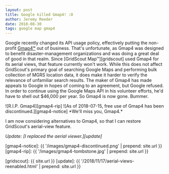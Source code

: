 ```yaml
---
layout: post
title: Google killed Gmap4! :O
author: Jeremy Reeder
date: 2018-08-30
tags: google map gmap4
---
```


Google recently changed its API usage policy, effectively putting the
non-profit [Gmap4℠][gmap4] out of business. That's unfortunate, as Gmap4 was
designed to benefit disaster-management organizations and was doing a great
deal of good in that realm. Since [GridScout Map™][gridscout] used Gmap4 for
its aerial views, that feature currently won't work. While this does not affect
GridScout's primary goal of searching Google Maps and performing bulk
collection of MGRS location data, it does make it harder to verify the
relevance of unfamiliar search results. The maker of Gmap4 has made appeals to
Google in hopes of coming to an agreement, but Google refused. In order to
continue using the Google Maps API in his volunteer efforts, he'd have to shell
out $46,000 per year. So Gmap4 is now gone. Bummer.

<div class="gallery" markdown="1">
![R.I.P. Gmap4][gmap4-rip]
![As of 2018-07-15, free use of Gmap4 has been discontinued.][gmap4-notice]
*We'll miss you, Gmap4.*
</div>

I am now considering alternatives to Gmap4, so that I can restore GridScout's
aerial-view feature.

*Update: [I replaced the aerial viewer.][update]*


[gmap4-notice]: {{ '/images/gmap4-discontinued.png' | prepend: site.url }}
[gmap4-rip]:    {{ '/images/gmap4-tombstone.jpg' | prepend: site.url }}

[gmap4]:        https://mappingsupport.com/p/gmap4.php
[gridscout]:    {{ site.url }}
[update]:       {{ '/2018/11/17/aerial-views-reenabled.html' | prepend: site.url }}
